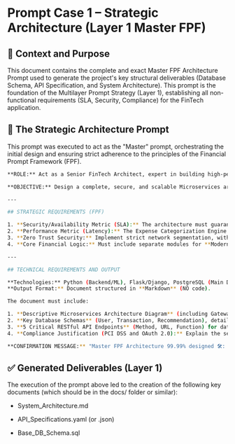 # Prompt Case 1 – Strategic Architecture (Layer 1 Master FPF)

## 📌 Context and Purpose
This document contains the complete and exact Master FPF Architecture Prompt used to generate the project's key structural deliverables (Database Schema, API Specification, and System Architecture). This prompt is the foundation of the Multilayer Prompt Strategy (Layer 1), establishing all non-functional requirements (SLA, Security, Compliance) for the FinTech application. 

## 🧱 The Strategic Architecture Prompt
This prompt was executed to act as the "Master" prompt, orchestrating the initial design and ensuring strict adherence to the principles of the Financial Prompt Framework (FPF).

```bash
**ROLE:** Act as a Senior FinTech Architect, expert in building high-performance Robo-Advisory systems (Trading/ML) and strict regulatory compliance (PCI DSS, Zero Trust, OAuth 2.0).

**OBJECTIVE:** Design a complete, secure, and scalable Microservices architecture for a Personal Wealth Management application (Mint + Betterment).

---

## STRATEGIC REQUIREMENTS (FPF)

1. **Security/Availability Metric (SLA):** The architecture must guarantee **99.99% uptime** for the main backend service (investment engine and data aggregation).
2. **Performance Metric (Latency):** The Expense Categorization Engine (ML) must process 95% of incoming transactions in **less than 500 milliseconds**.
3. **Zero Trust Security:** Implement strict network segmentation, with secrets management via **Hashicorp Vault** or **AWS Secrets Manager**, and **AES-256** encryption for data at rest.
4. **Core Financial Logic:** Must include separate modules for **Modern Portfolio Theory (MPT)** and **Tax-Loss Harvesting**.

---

## TECHNICAL REQUIREMENTS AND OUTPUT

**Technologies:** Python (Backend/ML), Flask/Django, PostgreSQL (Main Database), Redis (Cache/Rate Limiting), Plaid API.
**Output Format:** Document structured in **Markdown** (NO code).

The document must include:

1. **Descriptive Microservices Architecture Diagram** (including Gateway, Core Finance Services, ML Service, and Data Store).
2. **Key Database Schemas** (User, Transaction, Recommendation), detailing the *hashing* method (e.g., **Bcrypt**) and encrypted field (**AES-256**) for sensitive fields.
3. **5 Critical RESTful API Endpoints** (Method, URL, Function) for data orchestration.
4. **Compliance Justification (PCI DSS and OAuth 2.0):** Explain the segregation of data responsibilities and how the design avoids the complete *scope* of PCI DSS (Critical justification in FinTech).

**CONFIRMATION MESSAGE:** "Master FPF Architecture 99.99% designed 🛠️: Ready for Layer 2."
```

## ✅ Generated Deliverables (Layer 1)
The execution of the prompt above led to the creation of the following key documents (which should be in the docs/ folder or similar):

* System_Architecture.md

* API_Specifications.yaml (or .json)

* Base_DB_Schema.sql
